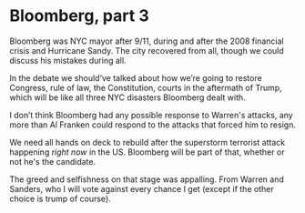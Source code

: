 # Bloomberg, part 3
Bloomberg was NYC mayor after 9/11, during and after the 2008 financial crisis and Hurricane Sandy. The city recovered from all, though we could discuss his mistakes during all.

In the debate we should’ve talked about how we’re going to restore Congress, rule of law, the Constitution, courts in the aftermath of Trump, which will be like all three NYC disasters Bloomberg dealt with.

I don’t think Bloomberg had any possible response to Warren's attacks, any more than Al Franken could respond to the attacks that forced him to resign.

We need all hands on deck to rebuild after the superstorm terrorist attack happening <i>right now</i> in the US. Bloomberg will be part of that, whether or not he's the candidate.

The greed and selfishness on that stage was appalling. From Warren and Sanders, who I will vote against every chance I get (except if the other choice is trump of course). 

